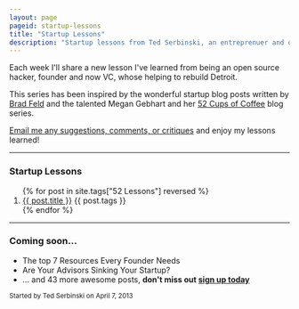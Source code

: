 ```yaml
---
layout: page
pageid: startup-lessons
title: "Startup Lessons"
description: "Startup lessons from Ted Serbinski, an entreprenuer and open source hacker turned early stage VC rebuilding Detroit."
---
```


<p>Each week I'll share a new lesson I've learned from being an open source hacker, founder and now VC, whose helping to rebuild Detroit.</p>
<p>This series has been inspired by the wonderful startup blog posts written by <a href="http://www.feld.com">Brad Feld</a> and the talented Megan Gebhart
and her <a href="http://52cups.tumblr.com/">52 Cups of Coffee</a> blog series.</p>
<p><a href="mailto:hi@tedserbinski.com">Email me any suggestions, comments, or critiques</a> and enjoy my lessons learned!</p>

<hr>

<h3>Startup Lessons</h3>
<ol>
{% for post in site.tags["52 Lessons"] reversed %}
<li><a href="{{ post.url }}">{{ post.title }}</a> <span>{{ post.tags }}</span></li>
{% endfor %}
</ol>

<hr>

<h3>Coming soon...</h3>
<ul>
<li>The top 7 Resources Every Founder Needs</li>
<li>Are Your Advisors Sinking Your Startup?</li>
<li>&#133; and 43 more awesome posts, <b>don't miss out <a href="https://tinyletter.com/tedserbinski">sign up today</a> </b></li>
</ul>

<small>Started by Ted Serbinski on April 7, 2013</small>
